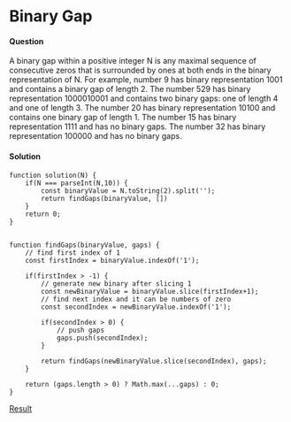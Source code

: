# Binary Gap

#### Question
A binary gap within a positive integer N is any maximal sequence of consecutive zeros that is surrounded by ones at both ends in the binary representation of N.
For example, number 9 has binary representation 1001 and contains a binary gap of length 2. The number 529 has binary representation 1000010001 and contains two binary gaps: one of length 4 and one of length 3. The number 20 has binary representation 10100 and contains one binary gap of length 1. The number 15 has binary representation 1111 and has no binary gaps. The number 32 has binary representation 100000 and has no binary gaps.


#### Solution
```
function solution(N) {
    if(N === parseInt(N,10)) {
        const binaryValue = N.toString(2).split('');
        return findGaps(binaryValue, [])
    }
    return 0;
}


function findGaps(binaryValue, gaps) {
    // find first index of 1
    const firstIndex = binaryValue.indexOf('1');

    if(firstIndex > -1) {
        // generate new binary after slicing 1
        const newBinaryValue = binaryValue.slice(firstIndex+1);
        // find next index and it can be numbers of zero
        const secondIndex = newBinaryValue.indexOf('1');

        if(secondIndex > 0) {
            // push gaps
            gaps.push(secondIndex);
        }

        return findGaps(newBinaryValue.slice(secondIndex), gaps);
    }

    return (gaps.length > 0) ? Math.max(...gaps) : 0;
}
```

[Result](https://app.codility.com/demo/results/trainingXR5Q5N-FE2/)

